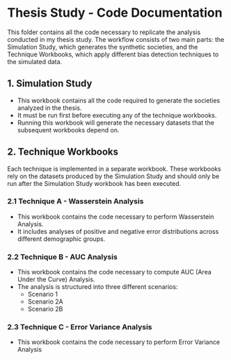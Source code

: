 # Thesis Study - Code Documentation

This folder contains all the code necessary to replicate the analysis conducted in my thesis study. The workflow consists of two main parts: the Simulation Study, which generates the synthetic societies, and the Technique Workbooks, which apply different bias detection techniques to the simulated data.

## 1. Simulation Study
* This workbook contains all the code required to generate the societies analyzed in the thesis.
* It must be run first before executing any of the technique workbooks.
* Running this workbook will generate the necessary datasets that the subsequent workbooks depend on.

## 2. Technique Workbooks
Each technique is implemented in a separate workbook. These workbooks rely on the datasets produced by the Simulation Study and should only be run after the Simulation Study workbook has been executed.

### 2.1 Technique A - Wasserstein Analysis
* This workbook contains the code necessary to perform Wasserstein Analysis.
* It includes analyses of positive and negative error distributions across different demographic groups.

### 2.2 Technique B - AUC Analysis
* This workbook contains the code necessary to compute AUC (Area Under the Curve) Analysis.
* The analysis is structured into three different scenarios:
   - Scenario 1
   - Scenario 2A
   - Scenario 2B

### 2.3 Technique C - Error Variance Analysis
* This workbook contains the code necessary to perform Error Variance Analysis
